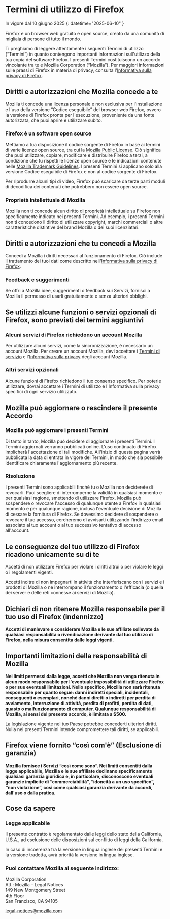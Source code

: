 ﻿# Termini di utilizzo di Firefox

In vigore dal 10 giugno 2025
{: datetime="2025-06-10" }

Firefox è un browser web gratuito e open source, creato da una comunità di migliaia di persone di tutto il mondo.

Ti preghiamo di leggere attentamente i seguenti Termini di utilizzo (“Termini”) in quanto contengono importanti informazioni sull'utilizzo della tua copia del software Firefox. I presenti Termini costituiscono un accordo vincolante tra te e Mozilla Corporation (“Mozilla”). Per maggiori informazioni sulle prassi di Firefox in materia di privacy, consulta l'[Informativa sulla privacy di Firefox](https://www.mozilla.org/privacy/firefox/#notice).

## Diritti e autorizzazioni che Mozilla concede a te

Mozilla ti concede una licenza personale e non esclusiva per l'installazione e l'uso della versione “Codice eseguibile” del browser web Firefox, ovvero la versione di Firefox pronta per l'esecuzione, proveniente da una fonte autorizzata, che puoi aprire e utilizzare subito.

### Firefox è un software open source

Mettiamo a tua disposizione il codice sorgente di Firefox in base ai termini di varie licenze open source, tra cui la [Mozilla Public License](https://www.mozilla.org/MPL/). Ciò significa che puoi utilizzare, copiare, modificare e distribuire Firefox a terzi, a condizione che tu rispetti le licenze open source e le indicazioni contenute nelle [Mozilla Trademark Guidelines](https://www.mozilla.org/foundation/trademarks/policy/). I presenti Termini si applicano solo alla versione Codice eseguibile di Firefox e non al codice sorgente di Firefox.

Per riprodurre alcuni tipi di video, Firefox può scaricare da terze parti moduli di decodifica dei contenuti che potrebbero non essere open source.

### Proprietà intellettuale di Mozilla

Mozilla non ti concede alcun diritto di proprietà intellettuale su Firefox non specificamente indicato nei presenti Termini. Ad esempio, i presenti Termini non ti concedono il diritto di utilizzare copyright, marchi commerciali o altre caratteristiche distintive del brand Mozilla o dei suoi licenziatari.

## Diritti e autorizzazioni che tu concedi a Mozilla

Concedi a Mozilla i diritti necessari al funzionamento di Firefox. Ciò include il trattamento dei tuoi dati come descritto nell'[Informativa sulla privacy di Firefox](https://www.mozilla.org/privacy/firefox/#notice).

### Feedback e suggerimenti

Se offri a Mozilla idee, suggerimenti o feedback sui Servizi, fornisci a Mozilla il permesso di usarli gratuitamente e senza ulteriori obblighi.

## Se utilizzi alcune funzioni o servizi opzionali di Firefox, sono previsti dei termini aggiuntivi

### Alcuni servizi di Firefox richiedono un account Mozilla

Per utilizzare alcuni servizi, come la sincronizzazione, è necessario un account Mozilla. Per creare un account Mozilla, devi accettare i [Termini di servizio](https://www.mozilla.org/about/legal/terms/services/) e l'[Informativa sulla privacy](https://www.mozilla.org/privacy/mozilla-accounts/) degli account Mozilla.

### Altri servizi opzionali

Alcune funzioni di Firefox richiedono il tuo consenso specifico. Per poterle utilizzare, dovrai accettare i Termini di utilizzo e l'Informativa sulla privacy specifici di ogni servizio utilizzato.

## Mozilla può aggiornare o rescindere il presente Accordo

### Mozilla può aggiornare i presenti Termini

Di tanto in tanto, Mozilla può decidere di aggiornare i presenti Termini. I Termini aggiornati verranno pubblicati online. L'uso continuato di Firefox implicherà l'accettazione di tali modifiche. All'inizio di questa pagina verrà pubblicata la data di entrata in vigore dei Termini, in modo che sia possibile identificare chiaramente l'aggiornamento più recente.

### Risoluzione

I presenti Termini sono applicabili finché tu o Mozilla non deciderete di revocarli. Puoi scegliere di interromperne la validità in qualsiasi momento e per qualsiasi ragione, smettendo di utilizzare Firefox. Mozilla può sospendere o revocare l'accesso di qualunque utente a Firefox in qualsiasi momento e per qualunque ragione, inclusa l'eventuale decisione di Mozilla di cessare la fornitura di Firefox. Se dovessimo decidere di sospendere o revocare il tuo accesso, cercheremo di avvisarti utilizzando l'indirizzo email associato al tuo account o al tuo successivo tentativo di accesso all'account.

## Le conseguenze del tuo utilizzo di Firefox ricadono unicamente su di te

Accetti di non utilizzare Firefox per violare i diritti altrui o per violare le leggi o i regolamenti vigenti.

Accetti inoltre di non impegnarti in attività che interferiscano con i servizi e i prodotti di Mozilla o ne interrompano il funzionamento o l'efficacia (o quella dei server e delle reti connesse ai servizi di Mozilla).

## Dichiari di non ritenere Mozilla responsabile per il tuo uso di Firefox (indennizzo)

**Accetti di manlevare e considerare Mozilla e le sue affiliate sollevate da qualsiasi responsabilità o rivendicazione derivante dal tuo utilizzo di Firefox, nella misura consentita dalle leggi vigenti.**

## Importanti limitazioni della responsabilità di Mozilla

**Nei limiti permessi dalla legge, accetti che Mozilla non venga ritenuta in alcun modo responsabile per l'eventuale impossibilità di utilizzare Firefox o per sue eventuali limitazioni. Nello specifico, Mozilla non sarà ritenuta responsabile per quanto segue: danni indiretti speciali, incidentali, conseguenti o esemplari, nonché danni diretti o indiretti per perdita di avviamento, interruzione di attività, perdita di profitti, perdita di dati, guasto o malfunzionamento di computer. Qualunque responsabilità di Mozilla, ai sensi del presente accordo, è limitata a $500.**

La legislazione vigente nel tuo Paese potrebbe concederti ulteriori diritti. Nulla nei presenti Termini intende compromettere tali diritti, se applicabili.

## Firefox viene fornito “così com'è” (Esclusione di garanzia)

**Mozilla fornisce i Servizi “così come sono”. Nei limiti consentiti dalla legge applicabile, Mozilla e le sue affiliate declinano specificamente qualsiasi garanzia giuridica e, in particolare, disconoscono eventuali garanzie implicite di “commerciabilità”, “idoneità a un uso specifico”, “non violazione”, così come qualsiasi garanzia derivante da accordi, dall'uso o dalla pratica.**

## Cose da sapere

### Legge applicabile

Il presente contratto è regolamentato dalle leggi dello stato della California, U.S.A., ad esclusione delle disposizioni sul conflitto di leggi della California.

In caso di incoerenza tra la versione in lingua inglese dei presenti Termini e la versione tradotta, avrà priorità la versione in lingua inglese.

### Puoi contattare Mozilla al seguente indirizzo:

Mozilla Corporation <br>
Att.: Mozilla – Legal Notices <br>
149 New Montgomery Street <br>
4th Floor <br>
San Francisco, CA 94105

legal-notices@mozilla.com
